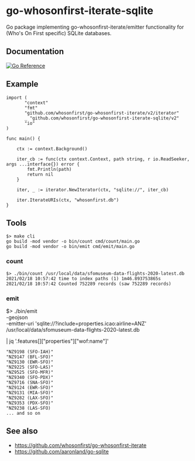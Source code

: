# go-whosonfirst-iterate-sqlite

Go package implementing go-whosonfirst-iterate/emitter functionality for (Who's On First specific) SQLite databases.

## Documentation

[![Go Reference](https://pkg.go.dev/badge/github.com/whosonfirst/go-whosonfirst-iterate-sqlite.svg)](https://pkg.go.dev/github.com/whosonfirst/go-whosonfirst-iterate-sqlite)

## Example

```
import (
       "context"
       "fmt"
       "github.com/whosonfirst/go-whosonfirst-iterate/v2/iterator"
       _ "github.com/whosonfirst/go-whosonfirst-iterate-sqlite/v2"	
       "io"
)

func main() {

	ctx := context.Background()
     
	iter_cb := func(ctx context.Context, path string, r io.ReadSeeker, args ...interface{}) error {
		fmt.Println(path)
		return nil
	}

	iter, _ := iterator.NewIterator(ctx, "sqlite://", iter_cb)

	iter.IterateURIs(ctx, "whosonfirst.db")
}	
```

## Tools

```
$> make cli
go build -mod vendor -o bin/count cmd/count/main.go
go build -mod vendor -o bin/emit cmd/emit/main.go
```

### count

```
$> ./bin/count /usr/local/data/sfomuseum-data-flights-2020-latest.db
2021/02/18 10:57:42 time to index paths (1) 1m46.893753865s
2021/02/18 10:57:42 Counted 752289 records (saw 752289 records)
```

### emit
$> ./bin/emit \
	-geojson \
	-emitter-uri 'sqlite://?include=properties.icao:airline=ANZ' \
	/usr/local/data/sfomuseum-data-flights-2020-latest.db

| jq '.features[]["properties"]["wof:name"]'
```
"NZ9198 (SFO-IAH)"
"NZ9147 (BFL-SFO)"
"NZ9130 (EWR-SFO)"
"NZ9225 (SFO-LAS)"
"NZ9525 (SFO-MFR)"
"NZ9340 (SFO-PDX)"
"NZ9716 (SNA-SFO)"
"NZ9124 (EWR-SFO)"
"NZ9131 (MIA-SFO)"
"NZ9282 (LAX-SFO)"
"NZ9353 (PDX-SFO)"
"NZ9238 (LAS-SFO)
... and so on
```

## See also

* https://github.com/whosonfirst/go-whosonfirst-iterate
* https://github.com/aaronland/go-sqlite